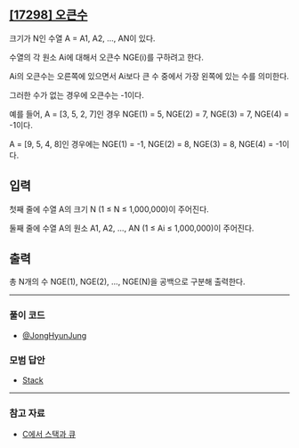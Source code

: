 ## [[17298] 오큰수](https://www.acmicpc.net/problem/17298)
크기가 N인 수열 A = A1, A2, ..., AN이 있다. 

수열의 각 원소 Ai에 대해서 오큰수 NGE(i)를 구하려고 한다. 

Ai의 오큰수는 오른쪽에 있으면서 Ai보다 큰 수 중에서 가장 왼쪽에 있는 수를 의미한다. 

그러한 수가 없는 경우에 오큰수는 -1이다.

예를 들어, A = [3, 5, 2, 7]인 경우 NGE(1) = 5, NGE(2) = 7, NGE(3) = 7, NGE(4) = -1이다. 

A = [9, 5, 4, 8]인 경우에는 NGE(1) = -1, NGE(2) = 8, NGE(3) = 8, NGE(4) = -1이다.

## 입력
첫째 줄에 수열 A의 크기 N (1 ≤ N ≤ 1,000,000)이 주어진다. 

둘째 줄에 수열 A의 원소 A1, A2, ..., AN (1 ≤ Ai ≤ 1,000,000)이 주어진다.

## 출력
총 N개의 수 NGE(1), NGE(2), ..., NGE(N)을 공백으로 구분해 출력한다.

***

### 풀이 코드

- [@JongHyunJung](https://github.com/almond0115/Algorithm-CodingTest/blob/main/BackJoon/DFS%2CBFS/17298/jjh.cpp)

### 모범 답안

- [Stack](https://github.com/almond0115/Algorithm-CodingTest/blob/main/BackJoon/DFS%2CBFS/17298/solution_1.cpp)

***

### 참고 자료

* [C에서 스택과 큐](https://almond0115.tistory.com/entry/C에서-스택과-큐)